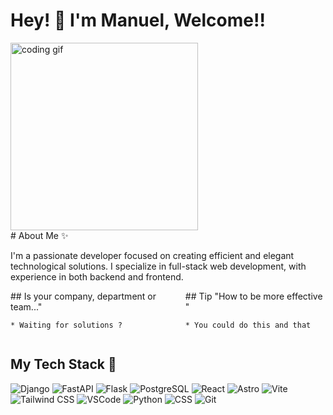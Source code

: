 # Hey! 👋 I'm Manuel, Welcome!!

<div class="flex-container">
  <img src="https://media.giphy.com/media/qgQUggAC3Pfv687qPC/giphy.gif" width="300" alt="coding gif">
  <div>
    # About Me ✨
    <p>
      I'm a passionate developer focused on creating efficient and elegant technological solutions. I specialize in
      full-stack web development, with experience in both backend and frontend.
    </p>
  </div>
</div>

<section markdown="1" style="display: flex;">

  <div class="my-block" markdown="1">
    ## Is your company, department or team..."

    * Waiting for solutions ?
  </div>

  <div class="my-block" markdown="1">
    ## Tip "How to be more effective "

    * You could do this and that
  </div>

</section>

## My Tech Stack 🚀
![Django](https://img.shields.io/badge/-Django-092E20?style=flat-square&logo=django&logoColor=white)
![FastAPI](https://img.shields.io/badge/-FastAPI-009688?style=flat-square&logo=fastapi&logoColor=white)
![Flask](https://img.shields.io/badge/-Flask-000000?style=flat-square&logo=flask&logoColor=white)
![PostgreSQL](https://img.shields.io/badge/-PostgreSQL-336791?style=flat-square&logo=postgresql&logoColor=white)
![React](https://img.shields.io/badge/-React-61DAFB?style=flat-square&logo=react&logoColor=black)
![Astro](https://img.shields.io/badge/-Astro-FF5D01?style=flat-square&logo=astro&logoColor=white)
![Vite](https://img.shields.io/badge/-Vite-646CFF?style=flat-square&logo=vite&logoColor=white)
![Tailwind CSS](https://img.shields.io/badge/-Tailwind_CSS-38B2AC?style=flat-square&logo=tailwind-css&logoColor=white)
![VSCode](https://img.shields.io/badge/-VSCode-007ACC?style=flat-square&logo=visual-studio-code&logoColor=white)
![Python](https://img.shields.io/badge/-Python-3776AB?style=flat-square&logo=python&logoColor=white)
![CSS](https://img.shields.io/badge/-CSS-1572B6?style=flat-square&logo=css3&logoColor=white)
![Git](https://img.shields.io/badge/-Git-F05032?style=flat-square&logo=git&logoColor=white)